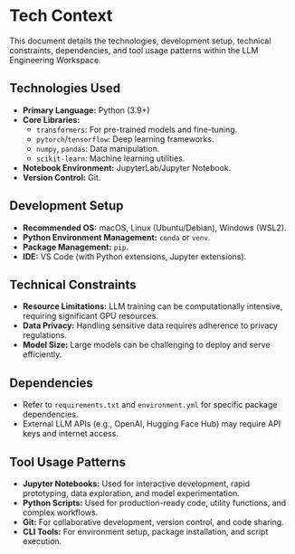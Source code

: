 # Tech Context

This document details the technologies, development setup, technical constraints, dependencies, and tool usage patterns within the LLM Engineering Workspace.

## Technologies Used
- **Primary Language:** Python (3.9+)
- **Core Libraries:**
    - `transformers`: For pre-trained models and fine-tuning.
    - `pytorch`/`tensorflow`: Deep learning frameworks.
    - `numpy`, `pandas`: Data manipulation.
    - `scikit-learn`: Machine learning utilities.
- **Notebook Environment:** JupyterLab/Jupyter Notebook.
- **Version Control:** Git.

## Development Setup
- **Recommended OS:** macOS, Linux (Ubuntu/Debian), Windows (WSL2).
- **Python Environment Management:** `conda` or `venv`.
- **Package Management:** `pip`.
- **IDE:** VS Code (with Python extensions, Jupyter extensions).

## Technical Constraints
- **Resource Limitations:** LLM training can be computationally intensive, requiring significant GPU resources.
- **Data Privacy:** Handling sensitive data requires adherence to privacy regulations.
- **Model Size:** Large models can be challenging to deploy and serve efficiently.

## Dependencies
- Refer to `requirements.txt` and `environment.yml` for specific package dependencies.
- External LLM APIs (e.g., OpenAI, Hugging Face Hub) may require API keys and internet access.

## Tool Usage Patterns
- **Jupyter Notebooks:** Used for interactive development, rapid prototyping, data exploration, and model experimentation.
- **Python Scripts:** Used for production-ready code, utility functions, and complex workflows.
- **Git:** For collaborative development, version control, and code sharing.
- **CLI Tools:** For environment setup, package installation, and script execution.
